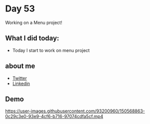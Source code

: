 # Day 53

Working on a Menu project!


## What I did today:

 - Today I start to work on menu project


## about me

 - [Twitter](https://twitter.com/karan_chandekar)
 - [Linkedin](https://www.linkedin.com/in/karan-chandekar-a87263219/)


## Demo

https://user-images.githubusercontent.com/93200960/150568863-0c29c3e0-93e9-4cf6-b716-97074cdfa5cf.mp4
